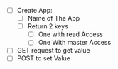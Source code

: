 -   [ ] Create App:
    -   [ ] Name of The App
    -   [ ] Return 2 keys
        -   [ ] One with read Access
        -   [ ] One With master Access
-   [ ] GET request to get value
-   [ ] POST to set Value
